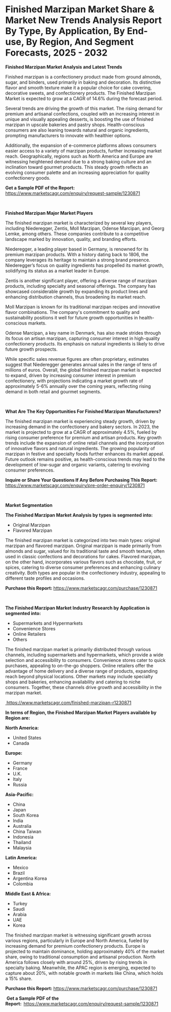 <p><h1>Finished Marzipan Market Share & Market New Trends Analysis Report By Type, By Application, By End-use, By Region, And Segment Forecasts, 2025 - 2032</h1></p><p><strong>Finished Marzipan Market Analysis and Latest Trends</strong></p>
<p><p>Finished marzipan is a confectionery product made from ground almonds, sugar, and binders, used primarily in baking and decoration. Its distinctive flavor and smooth texture make it a popular choice for cake covering, decorative sweets, and confectionery products. The Finished Marzipan Market is expected to grow at a CAGR of 14.6% during the forecast period.</p><p>Several trends are driving the growth of this market. The rising demand for premium and artisanal confections, coupled with an increasing interest in unique and visually appealing desserts, is boosting the use of finished marzipan in upscale bakeries and pastry shops. Health-conscious consumers are also leaning towards natural and organic ingredients, prompting manufacturers to innovate with healthier options.</p><p>Additionally, the expansion of e-commerce platforms allows consumers easier access to a variety of marzipan products, further increasing market reach. Geographically, regions such as North America and Europe are witnessing heightened demand due to a strong baking culture and an inclination toward gourmet products. This steady growth reflects an evolving consumer palette and an increasing appreciation for quality confectionery goods.</p></p>
<p><strong>Get a Sample PDF of the Report:&nbsp;</strong> <a href="https://www.marketscagr.com/enquiry/request-sample/1230871?utm_campaign=3038&utm_medium=2&utm_source=Github&utm_content=ia&utm_term=16042025&utm_id=finished-marzipan">https://www.marketscagr.com/enquiry/request-sample/1230871</a></p>
<p>&nbsp;</p>
<p><strong>Finished Marzipan Major Market Players</strong></p>
<p><p>The finished marzipan market is characterized by several key players, including Niederegger, Zentis, Moll Marzipan, Odense Marcipan, and Georg Lemke, among others. These companies contribute to a competitive landscape marked by innovation, quality, and branding efforts.</p><p>Niederegger, a leading player based in Germany, is renowned for its premium marzipan products. With a history dating back to 1806, the company leverages its heritage to maintain a strong brand presence. Niederegger’s focus on quality ingredients has propelled its market growth, solidifying its status as a market leader in Europe. </p><p>Zentis is another significant player, offering a diverse range of marzipan products, including specialty and seasonal offerings. The company has showcased considerable growth by expanding its product lines and enhancing distribution channels, thus broadening its market reach.</p><p>Moll Marzipan is known for its traditional marzipan recipes and innovative flavor combinations. The company's commitment to quality and sustainability positions it well for future growth opportunities in health-conscious markets.</p><p>Odense Marcipan, a key name in Denmark, has also made strides through its focus on artisan marzipan, capturing consumer interest in high-quality confectionery products. Its emphasis on natural ingredients is likely to drive future growth prospects.</p><p>While specific sales revenue figures are often proprietary, estimates suggest that Niederegger generates annual sales in the range of tens of millions of euros. Overall, the global finished marzipan market is expected to expand, driven by increasing consumer interest in premium confectionery, with projections indicating a market growth rate of approximately 5-6% annually over the coming years, reflecting rising demand in both retail and gourmet segments.</p></p>
<p>&nbsp;</p>
<p><strong>What Are The Key Opportunities For Finished Marzipan Manufacturers?</strong></p>
<p><p>The finished marzipan market is experiencing steady growth, driven by increasing demand in the confectionery and bakery sectors. In 2023, the market is projected to grow at a CAGR of approximately 4.5%, fueled by rising consumer preference for premium and artisan products. Key growth trends include the expansion of online retail channels and the incorporation of innovative flavors and natural ingredients. The growing popularity of marzipan in festive and specialty foods further enhances its market appeal. Future outlook remains positive, as health-conscious trends may lead to the development of low-sugar and organic variants, catering to evolving consumer preferences.</p></p>
<p><strong>Inquire or Share Your Questions If Any Before Purchasing This Report:</strong> <a href="https://www.marketscagr.com/enquiry/pre-order-enquiry/1230871?utm_campaign=3038&utm_medium=2&utm_source=Github&utm_content=ia&utm_term=16042025&utm_id=finished-marzipan">https://www.marketscagr.com/enquiry/pre-order-enquiry/1230871</a></p>
<p>&nbsp;</p>
<p><strong>Market Segmentation</strong></p>
<p><strong>The Finished Marzipan Market Analysis by types is segmented into:</strong></p>
<p><ul><li>Original Marzipan</li><li>Flavored Marzipan</li></ul></p>
<p><p>The finished marzipan market is categorized into two main types: original marzipan and flavored marzipan. Original marzipan is made primarily from almonds and sugar, valued for its traditional taste and smooth texture, often used in classic confections and decorations for cakes. Flavored marzipan, on the other hand, incorporates various flavors such as chocolate, fruit, or spices, catering to diverse consumer preferences and enhancing culinary creativity. Both types are popular in the confectionery industry, appealing to different taste profiles and occasions.</p></p>
<p><strong>Purchase this Report:&nbsp;</strong><a href="https://www.marketscagr.com/purchase/1230871?utm_campaign=3038&utm_medium=2&utm_source=Github&utm_content=ia&utm_term=16042025&utm_id=finished-marzipan">https://www.marketscagr.com/purchase/1230871</a></p>
<p>&nbsp;</p>
<p><strong>The Finished Marzipan Market Industry Research by Application is segmented into:</strong></p>
<p><ul><li>Supermarkets and Hypermarkets</li><li>Convenience Stores</li><li>Online Retailers</li><li>Others</li></ul></p>
<p><p>The finished marzipan market is primarily distributed through various channels, including supermarkets and hypermarkets, which provide a wide selection and accessibility to consumers. Convenience stores cater to quick purchases, appealing to on-the-go shoppers. Online retailers offer the advantage of home delivery and a diverse range of products, expanding reach beyond physical locations. Other markets may include specialty shops and bakeries, enhancing availability and catering to niche consumers. Together, these channels drive growth and accessibility in the marzipan market.</p></p>
<p><a href="https://www.marketscagr.com/finished-marzipan-r1230871?utm_campaign=3038&utm_medium=2&utm_source=Github&utm_content=ia&utm_term=16042025&utm_id=finished-marzipan">&nbsp;https://www.marketscagr.com/finished-marzipan-r1230871</a></p>
<p><strong>In terms of Region, the Finished Marzipan Market Players available by Region are:</strong></p>
<p>
    <p> <strong> North America: </strong>
        <ul>
            <li>United States</li>
            <li>Canada</li>
        </ul>
        </p> 
    <p> <strong> Europe: </strong>
        <ul>
            <li>Germany</li>
            <li>France</li>
            <li>U.K.</li>
            <li>Italy</li>
            <li>Russia</li>
        </ul>
        </p> 
    <p> <strong> Asia-Pacific: </strong>
        <ul>
            <li>China</li>
            <li>Japan</li>
            <li>South Korea</li>
            <li>India</li>
            <li>Australia</li>
            <li>China Taiwan</li>
            <li>Indonesia</li>
            <li>Thailand</li>
            <li>Malaysia</li>
        </ul>
        </p> 
    <p> <strong> Latin America: </strong>
        <ul>
            <li>Mexico</li>
            <li>Brazil</li>
            <li>Argentina Korea</li>
            <li>Colombia</li>
        </ul>
        </p> 
    <p> <strong> Middle East & Africa: </strong>
        <ul>
            <li>Turkey</li>
            <li>Saudi</li>
            <li>Arabia</li>
            <li>UAE</li>
            <li>Korea</li>
        </ul>
    </p>
    </p>
<p><p>The finished marzipan market is witnessing significant growth across various regions, particularly in Europe and North America, fueled by increasing demand for premium confectionery products. Europe is projected to maintain dominance, holding approximately 40% of the market share, owing to traditional consumption and artisanal production. North America follows closely with around 25%, driven by rising trends in specialty baking. Meanwhile, the APAC region is emerging, expected to capture about 20%, with notable growth in markets like China, which holds a 15% share.</p></p>
<p><strong>Purchase this Report: </strong><a href="https://www.marketscagr.com/purchase/1230871?utm_campaign=3038&utm_medium=2&utm_source=Github&utm_content=ia&utm_term=16042025&utm_id=finished-marzipan">https://www.marketscagr.com/purchase/1230871</a></p>
<p>&nbsp;<strong>Get a Sample PDF of the Report:&nbsp;&nbsp;</strong><a href="https://www.marketscagr.com/enquiry/request-sample/1230871?utm_campaign=3038&utm_medium=2&utm_source=Github&utm_content=ia&utm_term=16042025&utm_id=finished-marzipan">https://www.marketscagr.com/enquiry/request-sample/1230871</a></p>
<p><strong></strong></p>
<p><p></p><p></p><p></p></p>